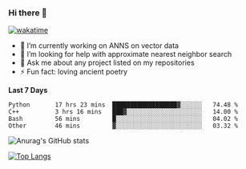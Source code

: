 ### Hi there 👋

[![wakatime](https://wakatime.com/badge/user/8906da98-c623-4aff-ac00-99cb42e09b38.svg)](https://wakatime.com/@8906da98-c623-4aff-ac00-99cb42e09b38)

- 🔭 I’m currently working on ANNS on vector data
- 🤔 I’m looking for help with approximate nearest neighbor search
- 💬 Ask me about any project listed on my repositories
- ⚡ Fun fact: loving ancient poetry


**Last 7 Days**
<!--START_SECTION:waka-->

```text
Python       17 hrs 23 mins  ██████████████████▓░░░░░░   74.48 %
C++          3 hrs 16 mins   ███▓░░░░░░░░░░░░░░░░░░░░░   14.00 %
Bash         56 mins         █░░░░░░░░░░░░░░░░░░░░░░░░   04.02 %
Other        46 mins         ▓░░░░░░░░░░░░░░░░░░░░░░░░   03.32 %
```

<!--END_SECTION:waka-->

![Anurag's GitHub stats](https://github-readme-stats.vercel.app/api?username=matchyc&count_private=true&show_icons=true&theme=vue)

[![Top Langs](https://github-readme-stats.vercel.app/api/top-langs/?username=matchyc&langs_count=4&&hide=perl,raku,html,javascript,shell,roff,prolog)](https://github.com/anuraghazra/github-readme-stats)
